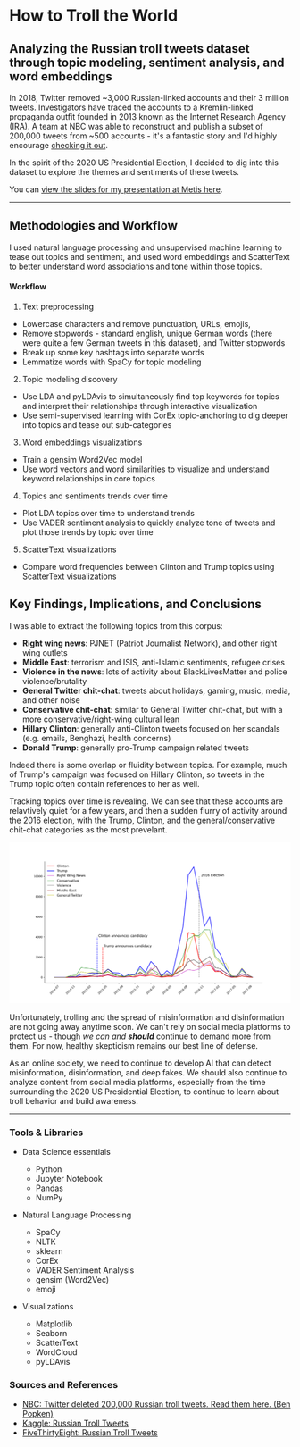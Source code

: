 # How to Troll the World
## Analyzing the Russian troll tweets dataset through topic modeling, sentiment analysis, and word embeddings

In 2018, Twitter removed ~3,000 Russian-linked accounts and their 3 million tweets. Investigators have traced the accounts to a Kremlin-linked propaganda outfit founded in 2013 known as the Internet Research Agency (IRA). A team at NBC was able to reconstruct and publish a subset of 200,000 tweets from ~500 accounts - it's a fantastic story and I'd highly encourage [checking it out](https://www.nbcnews.com/tech/social-media/now-available-more-200-000-deleted-russian-troll-tweets-n844731). 

In the spirit of the 2020 US Presidential Election, I decided to dig into this dataset to explore the themes and sentiments of these tweets. 

You can [view the slides for my presentation at Metis here](https://github.com/scrapfishies/russian-troll-tweets-nlp/blob/main/presentation_slides.pdf).

---

## Methodologies and Workflow

I used natural language processing and unsupervised machine learning to tease out topics and sentiment, and used word embeddings and ScatterText to better understand word associations and tone within those topics. 

#### Workflow
1. Text preprocessing
  * Lowercase characters and remove punctuation, URLs, emojis, 
  * Remove stopwords - standard english, unique German words (there were quite a few German tweets in this dataset), and Twitter stopwords
  * Break up some key hashtags into separate words
  * Lemmatize words with SpaCy for topic modeling
2. Topic modeling discovery
  * Use LDA and pyLDAvis to simultaneously find top keywords for topics and interpret their relationships through interactive visualization
  * Use semi-supervised learning with CorEx topic-anchoring to dig deeper into topics and tease out sub-categories
3. Word embeddings visualizations
  * Train a gensim Word2Vec model
  * Use word vectors and word similarities to visualize and understand keyword relationships in core topics
4. Topics and sentiments trends over time
  * Plot LDA topics over time to understand trends
  * Use VADER sentiment analysis to quickly analyze tone of tweets and plot those trends by topic over time
5. ScatterText visualizations
  * Compare word frequencies between Clinton and Trump topics using ScatterText visualizations
  
## Key Findings, Implications, and Conclusions

I was able to extract the following topics from this corpus: 

* **Right wing news**: PJNET (Patriot Journalist Network), and other right wing outlets
* **Middle East**: terrorism and ISIS, anti-Islamic sentiments, refugee crises
* **Violence in the news**: lots of activity about BlackLivesMatter and police violence/brutality 
* **General Twitter chit-chat**: tweets about holidays, gaming, music, media, and other noise
* **Conservative chit-chat**: similar to General Twitter chit-chat, but with a more conservative/right-wing cultural lean
* **Hillary Clinton**: generally anti-Clinton tweets focused on her scandals (e.g. emails, Benghazi, health concerns)
* **Donald Trump**: generally pro-Trump campaign related tweets

Indeed there is some overlap or fluidity between topics. For example, much of Trump's campaign was focused on Hillary Clinton, so tweets in the Trump topic often contain references to her as well. 

Tracking topics over time is revealing. We can see that these accounts are relavtively quiet for a few years, and then a sudden flurry of activity around the 2016 election, with the Trump, Clinton, and the general/conservative chit-chat categories as the most prevelant. 

![Topics Time Series](https://github.com/scrapfishies/russian-troll-tweets-nlp/blob/main/img/top_freq_timeseries.png)

Unfortunately, trolling and the spread of misinformation and disinformation are not going away anytime soon. We can't rely on social media platforms to protect us - though *we can and **should*** continue to demand more from them. For now, healthy skepticism remains our best line of defense. 

As an online society, we need to continue to develop AI that can detect misinformation, disinformation, and deep fakes. We should also continue to analyze content from social media platforms, especially from the time surrounding the 2020 US Presidential Election, to continue to learn about troll behavior and build awareness. 

---

### Tools & Libraries
* Data Science essentials
  * Python
  * Jupyter Notebook
  * Pandas
  * NumPy
  
* Natural Language Processing
  * SpaCy
  * NLTK
  * sklearn
  * CorEx
  * VADER Sentiment Analysis
  * gensim (Word2Vec)
  * emoji
  
* Visualizations
  * Matplotlib
  * Seaborn
  * ScatterText
  * WordCloud
  * pyLDAvis

### Sources and References
- [NBC: Twitter deleted 200,000 Russian troll tweets. Read them here. (Ben Popken)](https://www.nbcnews.com/tech/social-media/now-available-more-200-000-deleted-russian-troll-tweets-n844731)
- [Kaggle: Russian Troll Tweets](https://www.kaggle.com/vikasg/russian-troll-tweets)
- [FiveThirtyEight: Russian Troll Tweets](https://github.com/fivethirtyeight/russian-troll-tweets)
